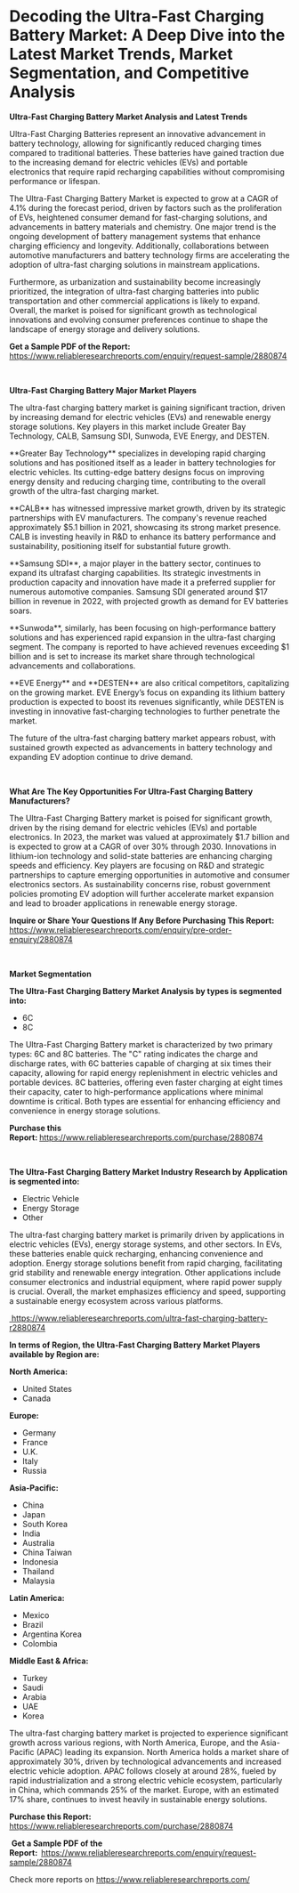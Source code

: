 <p><h1>Decoding the Ultra-Fast Charging Battery Market: A Deep Dive into the Latest Market Trends, Market Segmentation, and Competitive Analysis</h1></p><p><strong>Ultra-Fast Charging Battery Market Analysis and Latest Trends</strong></p>
<p><p>Ultra-Fast Charging Batteries represent an innovative advancement in battery technology, allowing for significantly reduced charging times compared to traditional batteries. These batteries have gained traction due to the increasing demand for electric vehicles (EVs) and portable electronics that require rapid recharging capabilities without compromising performance or lifespan. </p><p>The Ultra-Fast Charging Battery Market is expected to grow at a CAGR of 4.1% during the forecast period, driven by factors such as the proliferation of EVs, heightened consumer demand for fast-charging solutions, and advancements in battery materials and chemistry. One major trend is the ongoing development of battery management systems that enhance charging efficiency and longevity. Additionally, collaborations between automotive manufacturers and battery technology firms are accelerating the adoption of ultra-fast charging solutions in mainstream applications. </p><p>Furthermore, as urbanization and sustainability become increasingly prioritized, the integration of ultra-fast charging batteries into public transportation and other commercial applications is likely to expand. Overall, the market is poised for significant growth as technological innovations and evolving consumer preferences continue to shape the landscape of energy storage and delivery solutions.</p></p>
<p><strong>Get a Sample PDF of the Report:&nbsp;</strong> <a href="https://www.reliableresearchreports.com/enquiry/request-sample/2880874?utm_campaign=2224&utm_medium=2&utm_source=Github&utm_content=ia&utm_term=12032025&utm_id=ultra-fast-charging-battery">https://www.reliableresearchreports.com/enquiry/request-sample/2880874</a></p>
<p>&nbsp;</p>
<p><strong>Ultra-Fast Charging Battery Major Market Players</strong></p>
<p><p>The ultra-fast charging battery market is gaining significant traction, driven by increasing demand for electric vehicles (EVs) and renewable energy storage solutions. Key players in this market include Greater Bay Technology, CALB, Samsung SDI, Sunwoda, EVE Energy, and DESTEN.</p><p>**Greater Bay Technology** specializes in developing rapid charging solutions and has positioned itself as a leader in battery technologies for electric vehicles. Its cutting-edge battery designs focus on improving energy density and reducing charging time, contributing to the overall growth of the ultra-fast charging market.</p><p>**CALB** has witnessed impressive market growth, driven by its strategic partnerships with EV manufacturers. The company's revenue reached approximately $5.1 billion in 2021, showcasing its strong market presence. CALB is investing heavily in R&D to enhance its battery performance and sustainability, positioning itself for substantial future growth.</p><p>**Samsung SDI**, a major player in the battery sector, continues to expand its ultrafast charging capabilities. Its strategic investments in production capacity and innovation have made it a preferred supplier for numerous automotive companies. Samsung SDI generated around $17 billion in revenue in 2022, with projected growth as demand for EV batteries soars.</p><p>**Sunwoda**, similarly, has been focusing on high-performance battery solutions and has experienced rapid expansion in the ultra-fast charging segment. The company is reported to have achieved revenues exceeding $1 billion and is set to increase its market share through technological advancements and collaborations.</p><p>**EVE Energy** and **DESTEN** are also critical competitors, capitalizing on the growing market. EVE Energy’s focus on expanding its lithium battery production is expected to boost its revenues significantly, while DESTEN is investing in innovative fast-charging technologies to further penetrate the market.</p><p>The future of the ultra-fast charging battery market appears robust, with sustained growth expected as advancements in battery technology and expanding EV adoption continue to drive demand.</p></p>
<p>&nbsp;</p>
<p><strong>What Are The Key Opportunities For Ultra-Fast Charging Battery Manufacturers?</strong></p>
<p><p>The Ultra-Fast Charging Battery market is poised for significant growth, driven by the rising demand for electric vehicles (EVs) and portable electronics. In 2023, the market was valued at approximately $1.7 billion and is expected to grow at a CAGR of over 30% through 2030. Innovations in lithium-ion technology and solid-state batteries are enhancing charging speeds and efficiency. Key players are focusing on R&D and strategic partnerships to capture emerging opportunities in automotive and consumer electronics sectors. As sustainability concerns rise, robust government policies promoting EV adoption will further accelerate market expansion and lead to broader applications in renewable energy storage.</p></p>
<p><strong>Inquire or Share Your Questions If Any Before Purchasing This Report:</strong> <a href="https://www.reliableresearchreports.com/enquiry/pre-order-enquiry/2880874?utm_campaign=2224&utm_medium=2&utm_source=Github&utm_content=ia&utm_term=12032025&utm_id=ultra-fast-charging-battery">https://www.reliableresearchreports.com/enquiry/pre-order-enquiry/2880874</a></p>
<p>&nbsp;</p>
<p><strong>Market Segmentation</strong></p>
<p><strong>The Ultra-Fast Charging Battery Market Analysis by types is segmented into:</strong></p>
<p><ul><li>6C</li><li>8C</li></ul></p>
<p><p>The Ultra-Fast Charging Battery market is characterized by two primary types: 6C and 8C batteries. The "C" rating indicates the charge and discharge rates, with 6C batteries capable of charging at six times their capacity, allowing for rapid energy replenishment in electric vehicles and portable devices. 8C batteries, offering even faster charging at eight times their capacity, cater to high-performance applications where minimal downtime is critical. Both types are essential for enhancing efficiency and convenience in energy storage solutions.</p></p>
<p><strong>Purchase this Report:&nbsp;</strong><a href="https://www.reliableresearchreports.com/purchase/2880874?utm_campaign=2224&utm_medium=2&utm_source=Github&utm_content=ia&utm_term=12032025&utm_id=ultra-fast-charging-battery">https://www.reliableresearchreports.com/purchase/2880874</a></p>
<p>&nbsp;</p>
<p><strong>The Ultra-Fast Charging Battery Market Industry Research by Application is segmented into:</strong></p>
<p><ul><li>Electric Vehicle</li><li>Energy Storage</li><li>Other</li></ul></p>
<p><p>The ultra-fast charging battery market is primarily driven by applications in electric vehicles (EVs), energy storage systems, and other sectors. In EVs, these batteries enable quick recharging, enhancing convenience and adoption. Energy storage solutions benefit from rapid charging, facilitating grid stability and renewable energy integration. Other applications include consumer electronics and industrial equipment, where rapid power supply is crucial. Overall, the market emphasizes efficiency and speed, supporting a sustainable energy ecosystem across various platforms.</p></p>
<p><a href="https://www.reliableresearchreports.com/ultra-fast-charging-battery-r2880874?utm_campaign=2224&utm_medium=2&utm_source=Github&utm_content=ia&utm_term=12032025&utm_id=ultra-fast-charging-battery">&nbsp;https://www.reliableresearchreports.com/ultra-fast-charging-battery-r2880874</a></p>
<p><strong>In terms of Region, the Ultra-Fast Charging Battery Market Players available by Region are:</strong></p>
<p>
    <p> <strong> North America: </strong>
        <ul>
            <li>United States</li>
            <li>Canada</li>
        </ul>
        </p> 
    <p> <strong> Europe: </strong>
        <ul>
            <li>Germany</li>
            <li>France</li>
            <li>U.K.</li>
            <li>Italy</li>
            <li>Russia</li>
        </ul>
        </p> 
    <p> <strong> Asia-Pacific: </strong>
        <ul>
            <li>China</li>
            <li>Japan</li>
            <li>South Korea</li>
            <li>India</li>
            <li>Australia</li>
            <li>China Taiwan</li>
            <li>Indonesia</li>
            <li>Thailand</li>
            <li>Malaysia</li>
        </ul>
        </p> 
    <p> <strong> Latin America: </strong>
        <ul>
            <li>Mexico</li>
            <li>Brazil</li>
            <li>Argentina Korea</li>
            <li>Colombia</li>
        </ul>
        </p> 
    <p> <strong> Middle East & Africa: </strong>
        <ul>
            <li>Turkey</li>
            <li>Saudi</li>
            <li>Arabia</li>
            <li>UAE</li>
            <li>Korea</li>
        </ul>
    </p>
    </p>
<p><p>The ultra-fast charging battery market is projected to experience significant growth across various regions, with North America, Europe, and the Asia-Pacific (APAC) leading its expansion. North America holds a market share of approximately 30%, driven by technological advancements and increased electric vehicle adoption. APAC follows closely at around 28%, fueled by rapid industrialization and a strong electric vehicle ecosystem, particularly in China, which commands 25% of the market. Europe, with an estimated 17% share, continues to invest heavily in sustainable energy solutions.</p></p>
<p><strong>Purchase this Report: </strong><a href="https://www.reliableresearchreports.com/purchase/2880874?utm_campaign=2224&utm_medium=2&utm_source=Github&utm_content=ia&utm_term=12032025&utm_id=ultra-fast-charging-battery">https://www.reliableresearchreports.com/purchase/2880874</a></p>
<p>&nbsp;<strong>Get a Sample PDF of the Report:&nbsp;&nbsp;</strong><a href="https://www.reliableresearchreports.com/enquiry/request-sample/2880874?utm_campaign=2224&utm_medium=2&utm_source=Github&utm_content=ia&utm_term=12032025&utm_id=ultra-fast-charging-battery">https://www.reliableresearchreports.com/enquiry/request-sample/2880874</a></p>
<p><strong></strong></p>
<p>Check more reports on <a href="https://www.reliableresearchreports.com/?utm_campaign=2224&utm_medium=2&utm_source=Github&utm_content=ia&utm_term=12032025&utm_id=ultra-fast-charging-battery">https://www.reliableresearchreports.com/</a></p>